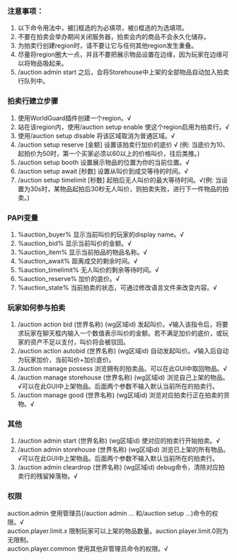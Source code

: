 ### 注意事项：  
1. 以下命令用法中，被[]框选的为必填项，被()框选的为选填项。  
2. 不要在拍卖会举办期间关闭服务器，拍卖会内的商品不会永久化储存。  
3. 为拍卖行创建region时，请不要让它与任何其他region发生重叠。
4. 尽量将region圈大一点，并且不要把展示物品设置在边缘，因为玩家在边缘可以将物品吸起来。
5. /auction admin start 之后，会将Storehouse中上架的全部物品自动加入拍卖行队列中。
###  拍卖行建立步骤
1. 使用WorldGuard插件创建一个region。√  
2. 站在该region内，使用/auction setup enable 使这个region启用为拍卖行。√  
3. 使用/auction setup disable 将该区域取消为普通区域。√
4. /auction setup reserve [金额] 设置该拍卖行加价的底价 √ (例: 当底价为10、起拍价为50时，第一个买家必须以60以上的价格叫价，往后类推。)
5. /auction setup booth 设置展示物品的位置为你的当前位置。√
6. /auction setup await [秒数] 设置从叫价到成交等待的时间。√
7. /auction setup timelimit [秒数] 起拍后无人叫价的最大等待时间。√(例: 当设置为30s时，某物品起拍后30秒无人叫价，则拍卖失败，进行下一件物品的拍卖。)
###  PAPI变量
1. %auction_buyer% 显示当前叫价的玩家的display name。√
2. %auction_bid% 显示当前叫价的金额。√
3. %auction_item% 显示当前拍品的物品名称。√
4. %auction_await% 距离成交的剩余时间。√
5. %auction_timelimit% 无人叫价的剩余等待时间。√
6. %auction_reserve% 加价的底价。√
7. %auction_state% 当前拍卖的状态，可通过修改语言文件来改变内容。√
###  玩家如何参与拍卖
1. /auction action bid (世界名称) (wg区域id) 发起叫价。√输入该指令后，将要求玩家在聊天框内输入一个数值表示叫价的金额。若不满足加价的底价，或玩家的资产不足以支付，叫价将会被驳回。
2. /auction action autobid (世界名称) (wg区域id) 自动发起叫价。√输入后自动为玩家加价，当前叫价+加价底价。
3. /auction manage possess 浏览拥有的拍卖品。可以在此GUI中取回物品。√
4. /auction manage storehouse (世界名称) (wg区域id) 浏览自己上架的物品。√可以在此GUI中上架物品。后面两个参数不输入默认当前所在的拍卖行。
5. /auction manage good (世界名称) (wg区域id)  浏览对应拍卖行正在拍卖的货物。√
###  其他
1. /auction admin start (世界名称) (wg区域id) 使对应的拍卖行开始拍卖。√
2. /auction admin storehouse (世界名称) (wg区域id) 浏览已上架的所有物品。√可以在此GUI中上架物品。后面两个参数不输入默认当前所在的拍卖行。
3. /auction admin cleardrop (世界名称) (wg区域id) debug命令，清除对应拍卖行的残留掉落物。√
###  权限
auction.admin  使用管理员(/auction admin ... 和/auction setup ...)命令的权限。√  
auction.player.limit.x  限制玩家可以上架的物品数量。auction.player.limit.0则为无限制。  
auction.player.common  使用其他非管理员命令的权限。√  